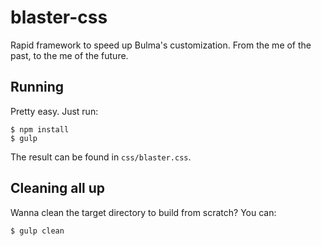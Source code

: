 # blaster-css
Rapid framework to speed up Bulma's customization. From the me of the past, to the me of the future.

## Running
Pretty easy. Just run:

```
$ npm install
$ gulp
```

The result can be found in `css/blaster.css`.

## Cleaning all up
Wanna clean the target directory to build from scratch? You can:

```
$ gulp clean
```
